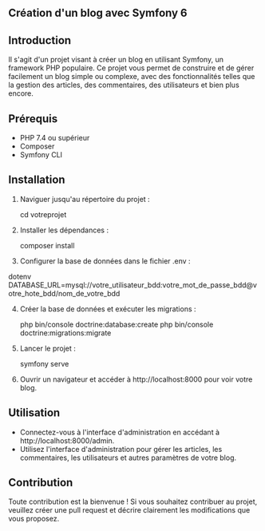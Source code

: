 ## Création d'un blog avec Symfony 6


## Introduction
Il s'agit d'un projet visant à créer un blog en utilisant Symfony, un framework PHP populaire. Ce projet vous permet de construire et de gérer facilement un blog simple ou complexe, avec des fonctionnalités telles que la gestion des articles, des commentaires, des utilisateurs et bien plus encore.

## Prérequis
- PHP 7.4 ou supérieur
- Composer
- Symfony CLI

## Installation
    
1. Naviguer jusqu'au répertoire du projet :
    
    cd votreprojet
    

2. Installer les dépendances :
    
    composer install
    

3. Configurer la base de données dans le fichier .env :
    
dotenv
    DATABASE_URL=mysql://votre_utilisateur_bdd:votre_mot_de_passe_bdd@votre_hote_bdd/nom_de_votre_bdd
    

4. Créer la base de données et exécuter les migrations :
    
    php bin/console doctrine:database:create
    php bin/console doctrine:migrations:migrate
    

5. Lancer le projet :
    
    symfony serve
    

6. Ouvrir un navigateur et accéder à http://localhost:8000 pour voir votre blog.

## Utilisation
- Connectez-vous à l'interface d'administration en accédant à http://localhost:8000/admin.
- Utilisez l'interface d'administration pour gérer les articles, les commentaires, les utilisateurs et autres paramètres de votre blog.

## Contribution
Toute contribution est la bienvenue ! Si vous souhaitez contribuer au projet, veuillez créer une pull request et décrire clairement les modifications que vous proposez.


